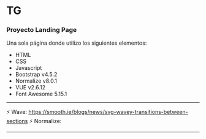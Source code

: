 # TG
### Proyecto Landing Page 

Una sola página donde utilizo los siguientes elementos:

- HTML
- CSS
- Javascript
- Bootstrap v4.5.2
- Normalize v8.0.1
- VUE v2.6.12
- Font Awesome 5.15.1


---

:zap: Wave: https://smooth.ie/blogs/news/svg-wavey-transitions-between-sections
:zap: Normalize: 

---
